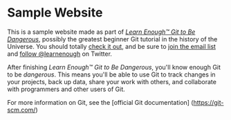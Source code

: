  # Sample Website

This is a sample website made as part of
[*Learn Enough™ Git to Be Dangerous*](http://learnenough.com/git-tutorial), possibly the greatest
beginner Git tutorial in the history of the Universe.
You should totally [check it out](http://learnenough.com/git-tutorial),
and be sure to [join the email list](http://learnenough.com/#email_list) and
[follow @learnenough](http://twitter.com/learnenough) on Twitter.

After finishing *Learn Enough™ Git to Be Dangerous*, you'll know enough Git to be
*dangerous*. This means you'll be able to use Git to track changes in your projects,
back up data, share your work with others, and collaborate with programmers and
other users of Git.

For more information on Git, see the
[official Git documentation]
(https://git-scm.com/)

